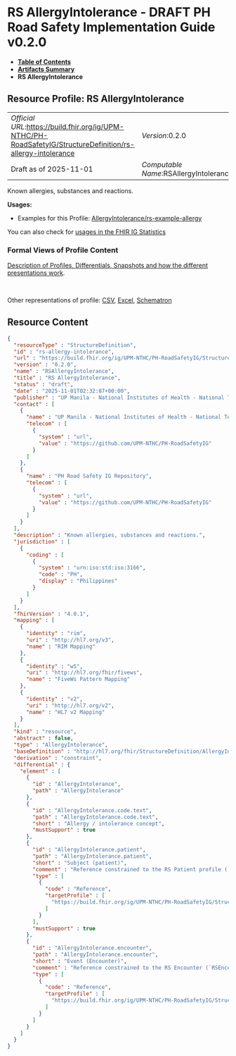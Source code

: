 # RS AllergyIntolerance - DRAFT PH Road Safety Implementation Guide v0.2.0

* [**Table of Contents**](toc.md)
* [**Artifacts Summary**](artifacts.md)
* **RS AllergyIntolerance**

## Resource Profile: RS AllergyIntolerance 

| | |
| :--- | :--- |
| *Official URL*:https://build.fhir.org/ig/UPM-NTHC/PH-RoadSafetyIG/StructureDefinition/rs-allergy-intolerance | *Version*:0.2.0 |
| Draft as of 2025-11-01 | *Computable Name*:RSAllergyIntolerance |

 
Known allergies, substances and reactions. 

**Usages:**

* Examples for this Profile: [AllergyIntolerance/rs-example-allergy](AllergyIntolerance-rs-example-allergy.md)

You can also check for [usages in the FHIR IG Statistics](https://packages2.fhir.org/xig/example.fhir.ph.roadsafety|current/StructureDefinition/rs-allergy-intolerance)

### Formal Views of Profile Content

 [Description of Profiles, Differentials, Snapshots and how the different presentations work](http://build.fhir.org/ig/FHIR/ig-guidance/readingIgs.html#structure-definitions). 

 

Other representations of profile: [CSV](StructureDefinition-rs-allergy-intolerance.csv), [Excel](StructureDefinition-rs-allergy-intolerance.xlsx), [Schematron](StructureDefinition-rs-allergy-intolerance.sch) 



## Resource Content

```json
{
  "resourceType" : "StructureDefinition",
  "id" : "rs-allergy-intolerance",
  "url" : "https://build.fhir.org/ig/UPM-NTHC/PH-RoadSafetyIG/StructureDefinition/rs-allergy-intolerance",
  "version" : "0.2.0",
  "name" : "RSAllergyIntolerance",
  "title" : "RS AllergyIntolerance",
  "status" : "draft",
  "date" : "2025-11-01T02:32:07+00:00",
  "publisher" : "UP Manila - National Institutes of Health - National Telehealth Center",
  "contact" : [
    {
      "name" : "UP Manila - National Institutes of Health - National Telehealth Center",
      "telecom" : [
        {
          "system" : "url",
          "value" : "https://github.com/UPM-NTHC/PH-RoadSafetyIG"
        }
      ]
    },
    {
      "name" : "PH Road Safety IG Repository",
      "telecom" : [
        {
          "system" : "url",
          "value" : "https://github.com/UPM-NTHC/PH-RoadSafetyIG"
        }
      ]
    }
  ],
  "description" : "Known allergies, substances and reactions.",
  "jurisdiction" : [
    {
      "coding" : [
        {
          "system" : "urn:iso:std:iso:3166",
          "code" : "PH",
          "display" : "Philippines"
        }
      ]
    }
  ],
  "fhirVersion" : "4.0.1",
  "mapping" : [
    {
      "identity" : "rim",
      "uri" : "http://hl7.org/v3",
      "name" : "RIM Mapping"
    },
    {
      "identity" : "w5",
      "uri" : "http://hl7.org/fhir/fivews",
      "name" : "FiveWs Pattern Mapping"
    },
    {
      "identity" : "v2",
      "uri" : "http://hl7.org/v2",
      "name" : "HL7 v2 Mapping"
    }
  ],
  "kind" : "resource",
  "abstract" : false,
  "type" : "AllergyIntolerance",
  "baseDefinition" : "http://hl7.org/fhir/StructureDefinition/AllergyIntolerance",
  "derivation" : "constraint",
  "differential" : {
    "element" : [
      {
        "id" : "AllergyIntolerance",
        "path" : "AllergyIntolerance"
      },
      {
        "id" : "AllergyIntolerance.code.text",
        "path" : "AllergyIntolerance.code.text",
        "short" : "Allergy / intolerance concept",
        "mustSupport" : true
      },
      {
        "id" : "AllergyIntolerance.patient",
        "path" : "AllergyIntolerance.patient",
        "short" : "Subject (patient)",
        "comment" : "Reference constrained to the RS Patient profile (`RSPatient`).",
        "type" : [
          {
            "code" : "Reference",
            "targetProfile" : [
              "https://build.fhir.org/ig/UPM-NTHC/PH-RoadSafetyIG/StructureDefinition/rs-patient"
            ]
          }
        ],
        "mustSupport" : true
      },
      {
        "id" : "AllergyIntolerance.encounter",
        "path" : "AllergyIntolerance.encounter",
        "short" : "Event (Encounter)",
        "comment" : "Reference constrained to the RS Encounter (`RSEncounter`).",
        "type" : [
          {
            "code" : "Reference",
            "targetProfile" : [
              "https://build.fhir.org/ig/UPM-NTHC/PH-RoadSafetyIG/StructureDefinition/rs-encounter"
            ]
          }
        ]
      }
    ]
  }
}

```
